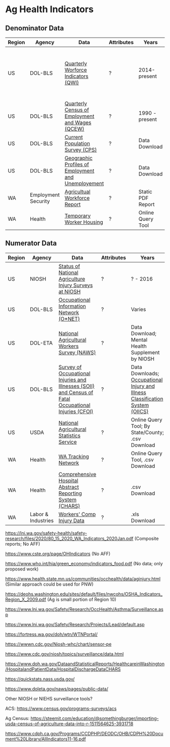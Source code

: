 # Ag Health Indicators

## Denominator Data

| Region | Agency | Data | Attributes | Years | Notes |
| ------ | ------ | ---- | ---------- | ----- | ----- |
| US | DOL-BLS | [Quarterly Worforce Indicators (QWI)](https://qwiexplorer.ces.census.gov/static/explore.html) | ? | 2014-present | Online Query Tool; By State/County; H2A/H2B Not Included; Earlier Years Possible; 4-digit NAICS |
| US | DOL-BLS | [Quarterly Census of Employment and Wages (QCEW)](https://www.bls.gov/cew/downloadable-data-files.htm) | ? | 1990 - present | Data Download; 4-digit NAICS |
| US | DOL-BLS | [Current Population Survey (CPS)](https://www.bls.gov/cps/) | ? | Data Download | 
| US | DOL-BLS | [Geographic Profiles of Employment and Unemployement](https://www.bls.gov/lau/ex14tables.htm) | ? | Data Download |
| WA | Employment Security| [Agricultual Workforce Report](https://fortress.wa.gov/esd/employmentdata/reports-publications/industry-reports/agricultural-workforce-report) | ? | Static PDF Report |
| WA | Health | [Temporary Worker Housing](http://www.healthspace.com/Clients/Washington/State/Web.nsf/home.xsp) | ? | Online Query Tool |

## Numerator Data
| Region | Agency | Data | Attributes | Years | Notes |
| ------ | ------ | ---- | ---------- | ----- | ----- |
| US | NIOSH | [Status of National Agriculture Injury Surveys at NIOSH](https://www.cdc.gov/niosh/agforfish/aginjurysurv.html) | ? | ? - 2016 | Compilation of Data Sources |
| US | DOL-BLS | [Occupational Information Network (O\*NET)](https://www.onetcenter.org/overview.html) | ? | Varies | Online Query Tool; By Industry/Occupation; [Database](https://www.onetcenter.org/database.html#individual-files) |
| US | DOL-ETA | [National Agricultural Workers Survey (NAWS)](https://www.doleta.gov/naws/) | ? | Data Download; Mental Health Supplement by NIOSH |
| US | DOL-BLS | [Survey of Occupational Injuries and Illnesses (SOII) and Census of Fatal Occupational Injuries (CFOI)](https://www.bls.gov/iif/oshstate.htm) | ? | Data Downloads; [Occupational Injury and Illness Classification System (OIICS)](https://wwwn.cdc.gov/wisards/oiics/) |
| US | USDA | [National Agricultural Statistics Service](https://quickstats.nass.usda.gov/) | ? | Online Query Tool; By State/County; .csv Download |
| WA | Health | [WA Tracking Network](https://fortress.wa.gov/doh/wtn/WTNPortal/) | ? | Online Query Tool, .csv Download |
| WA | Health | [Comprehensive Hospital Abstract Reporting System (CHARS)](http://www.doh.wa.gov/DataandStatisticalReports/HealthcareinWashington/HospitalandPatientData/HospitalDischargeDataCHARS) | ? | .csv Download | 
| WA | Labor & Industries | [Workers' Comp Injury Data](https://lni.wa.gov/claims/for-employers/workers-compensation-injury-data/injury-data) | ? | .xls Download |


https://lni.wa.gov/safety-health/safety-research/files/2020/80_15_2020_WA_Indicators_2020Jan.pdf (Composite reports; No AFF)

https://www.cste.org/page/OHIndicators (No AFF)

https://www.who.int/hia/green_economy/indicators_food.pdf (No data; only proposed work)

https://www.health.state.mn.us/communities/occhealth/data/aginjury.html (Similar approach could be used for PNW)

https://deohs.washington.edu/sites/default/files/nwcohs/OSHA_Indicators_Region_X_2009.pdf (Ag is small portion of Region 10)

https://www.lni.wa.gov/Safety/Research/OccHealth/Asthma/Surveillance.asp

https://www.lni.wa.gov/Safety/Research/Projects/Lead/default.asp

https://fortress.wa.gov/doh/wtn/WTNPortal/

https://wwwn.cdc.gov/Niosh-whc/chart/sensor-pe

https://www.cdc.gov/niosh/topics/surveillance/data.html

https://www.doh.wa.gov/DataandStatisticalReports/HealthcareinWashington/HospitalandPatientData/HospitalDischargeDataCHARS

https://quickstats.nass.usda.gov/

https://www.doleta.gov/naws/pages/public-data/

Other NIOSH or NIEHS surveillance tools?

ACS: https://www.census.gov/programs-surveys/acs

Ag Census: https://steemit.com/education/@somethingburger/importing-usda-census-of-agriculture-data-into-r-1511564625-3931718

https://www.cdph.ca.gov/Programs/CCDPHP/DEODC/OHB/CDPH%20Document%20Library/AllIndicators11-16.pdf
